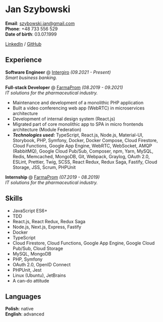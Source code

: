 # Jan Szybowski

**Email**: szybowski.jan@gmail.com \
**Phone**: +48 733 556 529 \
**Date of birth**: 03.07.1999

[LinkedIn](https://www.linkedin.com/in/jan-szybowski-891190169/) / [GitHub](https://github.com/szybowskiJan)

## Experience

**Software Engineer** @ [Intergiro](https://intergiro.com/) _(09.2021 - Present)_ \
_Smart business banking._

**Full-stack Developer** @ [FarmaProm](https://www.farmaprom.pl/) _(08.2019 - 09.2021)_ \
_IT solutions for the pharmaceutical industry._

* Maintenance and development of a monolithic PHP application
* Built a video conferencing web app (WebRTC) in microservices architecture
* Development of internal design system (React.js)
* Migrated part of core monolithic app to SPA in micro frontends architecture (Module Federation)
* **_Technologies used:_** TypeScript, React.js, Node.js, Material-UI, Storybook, PHP, Symfony, Docker, Docker Compose,
  Cloud Firestore, Cloud Functions, Google App Engine, WebRTC, WebSocket, AMQP (RabbitMQ), Google Cloud Pub/Sub,
  Composer, npm, Yarn, MySQL, Redis, Memcached, MongoDB, Git, Webpack, Graylog, OAuth 2.0, ESLint, Prettier, Twig, SCSS,
  React Redux, Redux Saga, Fastify, Cloud Storage, JSS, Scrum, PHPUnit

**Internship** @ [FarmaProm](https://www.farmaprom.pl/) _(07.2019 - 08.2019)_ \
_IT solutions for the pharmaceutical industry._

## Skills

* JavaScript ES6+
* TDD  
* React.js, React Redux, Redux Saga
* Node.js, Next.js, Express, Fastify
* Docker
* TypeScript
* Cloud Firestore, Cloud Functions, Google App Engine, Google Cloud Pub/Sub, Cloud Storage
* MySQL, MongoDB 
* PHP, Symfony
* OAuth 2.0, OpenID Connect
* PHPUnit, Jest
* Linux (Ubuntu), JetBrains
* A can-do attitude

## Languages

**Polish**: native \
**English**: advanced
